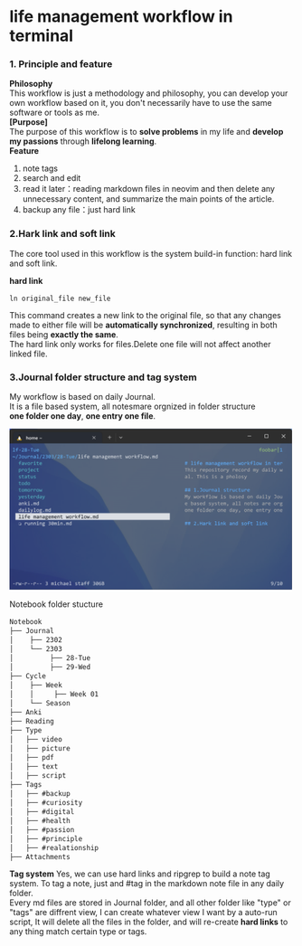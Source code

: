 # life management workflow in terminal
### 1. Principle and feature
**Philosophy** <br />
This workflow is just a methodology and philosophy, you can develop your own workflow based on it, you don't necessarily have to use the same software or tools as me.<br />
**[Purpose]** <br />
The purpose of this workflow is to **solve problems** in my life and **develop my passions** through **lifelong learning**.<br />
**Feature**<br />
1. note tags
2. search and edit
3. read it later：reading  markdown files in neovim and then delete any unnecessary content, and summarize the main points of the article.
4. backup any file：just hard link

### 2.Hark link and soft link
The core tool used in this workflow is the system build-in function: hard link and soft link.<br />

**hard link** <br />
```
ln original_file new_file
```
This command creates a new link to the original file, so that any changes made to either file will be **automatically synchronized**, resulting in both files being **exactly the same**.<br />
The hard link only works for files.Delete one file will not affect another linked file.

### 3.Journal folder structure and tag system
My workflow is based on daily Journal.<br />
It is a file based system, all notesmare orgnized in folder structure <br />
**one folder one day**, **one entry one file**.
<p align="left">
<img src="/src/folder_structure.png" alt="Journal folder structure]" width="500">
</p>

Notebook folder stucture
```
Notebook
├── Journal
│    ├── 2302
│    └── 2303
│         ├── 28-Tue
│         ├── 29-Wed
├── Cycle
│    ├── Week
│    │     ├── Week 01
│    └── Season
├── Anki
├── Reading
├── Type
│   ├── video
│   ├── picture
│   ├── pdf
│   ├── text
│   ├── script
├── Tags
│   ├── #backup
│   ├── #curiosity
│   ├── #digital
│   ├── #health
│   ├── #passion
│   ├── #principle
│   ├── #realationship
├── Attachments

```
**Tag system**
Yes, we can use hard links and ripgrep to build a note tag system. To tag a note, just and #tag in the markdown note file in any daily folder.<br />
Every md files are stored in Journal folder, and all other folder like "type" or "tags" are diffrent view, I can create whatever view I want by a auto-run script, It will delete all the files in the folder, and will re-create **hard links** to any thing match certain type or tags. 
